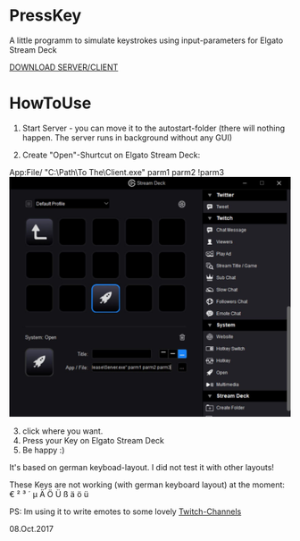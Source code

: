 # PressKey
A little programm to simulate keystrokes using input-parameters for Elgato Stream Deck



[DOWNLOAD SERVER/CLIENT](https://github.com/Jonn3y/PressKey/releases/download/v1.0/PressKeyv1.0.exe.zip)



# HowToUse

1. Start Server -  you can move it to the autostart-folder (there will nothing happen. The server runs in background without any GUI)
  
2. Create "Open"-Shurtcut on Elgato Stream Deck:

App:File/ "C:\Path\To The\Client.exe" parm1 parm2 !parm3 
![Stream Deck](https://github.com/Jonn3y/PressKey/blob/master/PressKeyElgato.JPG)

3. click where you want.
4. Press your Key on Elgato Stream Deck
5. Be happy :)


It's based on german keyboad-layout. I did not test it with other layouts!

These Keys are not working (with german keyboard layout) at the moment:
€
²
³
´
µ
Ä
Ö
Ü
ß
ä
ö
ü


PS: Im using it to write emotes to some lovely [Twitch-Channels](https://www.twitch.tv/fxjonny3000)

08.Oct.2017
